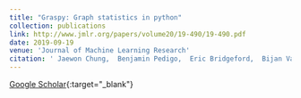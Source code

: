 ```yaml
---
title: "Graspy: Graph statistics in python"
collection: publications
link: http://www.jmlr.org/papers/volume20/19-490/19-490.pdf
date: 2019-09-19
venue: 'Journal of Machine Learning Research'
citation: ' Jaewon Chung,  Benjamin Pedigo,  Eric Bridgeford,  Bijan Varjavand,  Hayden Helm,  Joshua Vogelstein, &quot;Graspy: Graph statistics in python.&quot; Journal of Machine Learning Research, 2019.'
---
```

[Google Scholar](https://scholar.google.com/scholar?q=Graspy:+Graph+statistics+in+python){:target="_blank"}